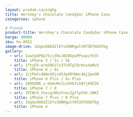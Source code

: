 ```yaml
---
layout: produk-casinghp
title: Hershey's Chocolate Candybar iPhone Case
categories: iphone

# Produk
product-title: Hershey's Chocolate Candybar iPhone Case
harga: 90000
sku: hn-0052
image-drive: 1Uqdu98DdZlEYsS0NRgwlYHTZKTHXOfbg
gallery:
  - url: 1uw3yOP8p75cj39xJBI0UywPPxapvYh3l
    title: iPhone 5 / 5s / SE
  - url: 1ftyE9-wrm30OJ7z3Tu9Tg7QrHss4eNvX
    title: iPhone 6 / 6s
  - url: 1LtPwYc40AnSRjcOh3pXRYHmc4Aj2peGM
    title: iPhone 6 Plus / 6s Plus
  - url: 105HZNB_u-mGAuMvCLnXhkYLbQYj94E3X
    title: iPhone 7 / 8
  - url: 1PCWC4_YoxcgcNhzFnacZgflpFXh-2WKI
    title: iPhone 7 Plus / 8 Plus
  - url: 1Uqdu98DdZlEYsS0NRgwlYHTZKTHXOfbg
    title: iPhone X
---
```

